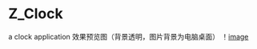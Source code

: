 # Z_Clock
a clock application
效果预览图（背景透明，图片背景为电脑桌面）
！[image](https://github.com/ROMOCN/Z_Clock/blob/master/effectImg/Clock.png)
